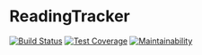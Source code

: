# ReadingTracker
[![Build Status](https://travis-ci.org/Alexxzz/ReadingTracker.svg?branch=master)](https://travis-ci.org/Alexxzz/ReadingTracker)
[![Test Coverage](https://api.codeclimate.com/v1/badges/79cecdd51ad92b2ede33/test_coverage)](https://codeclimate.com/github/Alexxzz/ReadingTracker/test_coverage)
[![Maintainability](https://api.codeclimate.com/v1/badges/79cecdd51ad92b2ede33/maintainability)](https://codeclimate.com/github/Alexxzz/ReadingTracker/maintainability)
